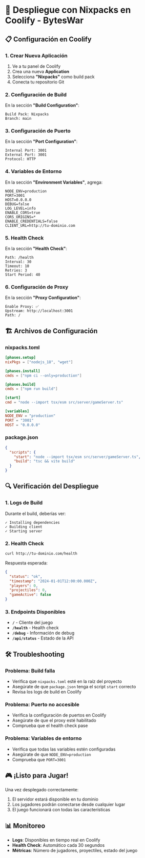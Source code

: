 # 🚀 Despliegue con Nixpacks en Coolify - BytesWar

## 📋 Configuración en Coolify

### **1. Crear Nueva Aplicación**

1. Ve a tu panel de Coolify
2. Crea una nueva **Application**
3. Selecciona **"Nixpacks"** como build pack
4. Conecta tu repositorio Git

### **2. Configuración de Build**

En la sección **"Build Configuration"**:

```
Build Pack: Nixpacks
Branch: main
```

### **3. Configuración de Puerto**

En la sección **"Port Configuration"**:

```
Internal Port: 3001
External Port: 3001
Protocol: HTTP
```

### **4. Variables de Entorno**

En la sección **"Environment Variables"**, agrega:

```env
NODE_ENV=production
PORT=3001
HOST=0.0.0.0
DEBUG=false
LOG_LEVEL=info
ENABLE_CORS=true
CORS_ORIGINS=*
ENABLE_CREDENTIALS=false
CLIENT_URL=http://tu-dominio.com
```

### **5. Health Check**

En la sección **"Health Check"**:

```
Path: /health
Interval: 30
Timeout: 10
Retries: 3
Start Period: 40
```

### **6. Configuración de Proxy**

En la sección **"Proxy Configuration"**:

```
Enable Proxy: ✅
Upstream: http://localhost:3001
Path: /
```

## 🏗️ Archivos de Configuración

### **nixpacks.toml**
```toml
[phases.setup]
nixPkgs = ["nodejs_18", "wget"]

[phases.install]
cmds = ["npm ci --only=production"]

[phases.build]
cmds = ["npm run build"]

[start]
cmd = "node --import tsx/esm src/server/gameServer.ts"

[variables]
NODE_ENV = "production"
PORT = "3001"
HOST = "0.0.0.0"
```

### **package.json**
```json
{
  "scripts": {
    "start": "node --import tsx/esm src/server/gameServer.ts",
    "build": "tsc && vite build"
  }
}
```

## 🔍 Verificación del Despliegue

### **1. Logs de Build**
Durante el build, deberías ver:
```
✓ Installing dependencies
✓ Building client
✓ Starting server
```

### **2. Health Check**
```bash
curl http://tu-dominio.com/health
```

Respuesta esperada:
```json
{
  "status": "ok",
  "timestamp": "2024-01-01T12:00:00.000Z",
  "players": 0,
  "projectiles": 0,
  "gameActive": false
}
```

### **3. Endpoints Disponibles**
- **`/`** - Cliente del juego
- **`/health`** - Health check
- **`/debug`** - Información de debug
- **`/api/status`** - Estado de la API

## 🛠️ Troubleshooting

### **Problema: Build falla**
- Verifica que `nixpacks.toml` esté en la raíz del proyecto
- Asegúrate de que `package.json` tenga el script `start` correcto
- Revisa los logs de build en Coolify

### **Problema: Puerto no accesible**
- Verifica la configuración de puertos en Coolify
- Asegúrate de que el proxy esté habilitado
- Comprueba que el health check pase

### **Problema: Variables de entorno**
- Verifica que todas las variables estén configuradas
- Asegúrate de que `NODE_ENV=production`
- Comprueba que `PORT=3001`

## 🎮 ¡Listo para Jugar!

Una vez desplegado correctamente:
1. El servidor estará disponible en tu dominio
2. Los jugadores podrán conectarse desde cualquier lugar
3. El juego funcionará con todas las características

## 📊 Monitoreo

- **Logs**: Disponibles en tiempo real en Coolify
- **Health Check**: Automático cada 30 segundos
- **Métricas**: Número de jugadores, proyectiles, estado del juego 